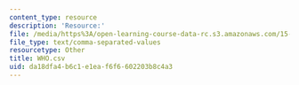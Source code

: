 ```yaml
---
content_type: resource
description: 'Resource:'
file: /media/https%3A/open-learning-course-data-rc.s3.amazonaws.com/15-071-the-analytics-edge-spring-2017/da18dfa4b6c1e1eaf6f6602203b8c4a3_WHO.csv
file_type: text/comma-separated-values
resourcetype: Other
title: WHO.csv
uid: da18dfa4-b6c1-e1ea-f6f6-602203b8c4a3
---
```

